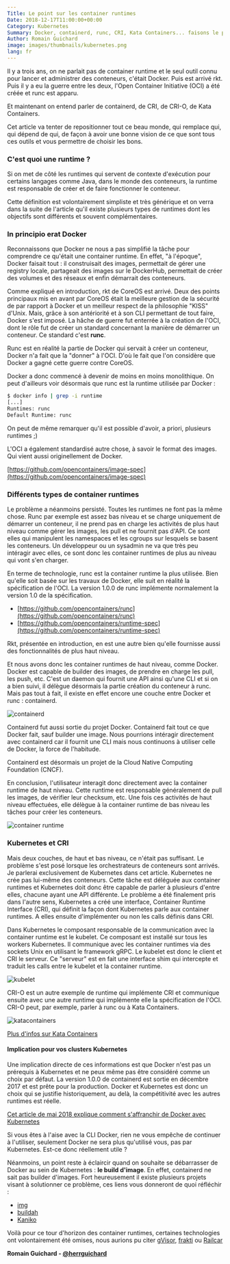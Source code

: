 ```yaml
---
Title: Le point sur les container runtimes
Date: 2018-12-17T11:00:00+00:00
Category: Kubernetes
Summary: Docker, containerd, runc, CRI, Kata Containers... faisons le point !
Author: Romain Guichard
image: images/thumbnails/kubernetes.png
lang: fr
---
```


Il y a trois ans, on ne parlait pas de container runtime et le seul outil connu
pour lancer et administrer des conteneurs, c'était Docker. Puis est arrivé rkt. Puis il y a eu la
guerre entre les deux, l'Open Container Initiative (OCI) a été créée et runc
est apparu.

Et maintenant on entend parler de containerd, de CRI, de CRI-O, de
Kata Containers.

Cet article va tenter de repositionner tout ce beau monde, qui remplace qui,
qui dépend de qui, de façon à avoir une bonne vision de ce que sont tous ces
outils et vous permettre de choisir les bons.

### C'est quoi une runtime ?

Si on met de côté les runtimes qui servent de contexte d'exécution pour
certains langages comme Java, dans le monde des conteneurs, la runtime est
responsable de créer et de faire fonctionner le conteneur.

Cette définition est volontairement simpliste et très générique et on verra
dans la suite de l'article qu'il existe plusieurs types de runtimes dont les
objectifs sont différents et souvent complémentaires.


### In principio erat Docker

Reconnaissons que Docker ne nous a pas simplifié la tâche pour
comprendre ce qu'était une container runtime. En effet, "à l'époque",
Docker faisait tout : il construisait des images, permettait de gérer une registry
locale, partageait des images sur le DockerHub, permettait de créer
des volumes et des réseaux et enfin démarrait des conteneurs.

Comme expliqué en introduction, rkt de CoreOS est arrivé. Deux des points
principaux mis en avant par CoreOS était la meilleure gestion de la sécurité de
par rapport à Docker et un meilleur respect de la philosophie "KISS" d'Unix.
Mais, grâce à son antériorité et à son CLI permettant
de tout faire, Docker s'est imposé. La hâche de guerre fut
enterrée à la création de l'OCI, dont le rôle fut de créer un standard
concernant la manière de démarrer un conteneur. Ce standard c'est **runc**.

Runc est en réalité la partie de Docker qui servait à créer un conteneur,
Docker n'a fait que la "donner" à l'OCI. D'où le fait que l'on considère que
Docker a gagné cette guerre contre CoreOS.

Docker a donc commencé à devenir de moins en moins monolithique. On peut
d'ailleurs voir désormais que runc est la runtime utilisée par Docker :

```bash
$ docker info | grep -i runtime
[...]
Runtimes: runc
Default Runtime: runc
```

On peut de même remarquer qu'il est possible d'avoir, a priori, plusieurs runtimes ;)

L'OCI a également standardisé autre chose, à savoir le format des images. Qui vient aussi
originellement de Docker.

[https://github.com/opencontainers/image-spec](https://github.com/opencontainers/image-spec)


### Différents types de container runtimes

Le problème a néanmoins persisté. Toutes les runtimes ne font pas la même
chose. Runc par exemple est assez bas niveau et se charge uniquement de
démarrer un conteneur, il ne prend pas en charge les activités de plus haut niveau comme gérer les
images, les pull et ne fournit pas d'API. Ce sont elles qui manipulent les
namespaces et les cgroups sur lesquels se basent les conteneurs. Un développeur
ou un sysadmin ne va que très peu intéragir avec elles, ce sont donc les
container runtimes de plus au niveau qui vont s'en charger.

En terme de technologie, runc est la container runtime la plus utilisée. Bien qu'elle soit basée sur les
travaux de Docker, elle suit en réalité la spécification de l'OCI. La version
1.0.0 de runc implémente normalement la version 1.0 de la spécification.

  - [https://github.com/opencontainers/runc](https://github.com/opencontainers/runc)
  - [https://github.com/opencontainers/runtime-spec](https://github.com/opencontainers/runtime-spec)

Rkt, présentée en introduction, en est une autre bien qu'elle fournisse aussi
des fonctionnalités de plus haut niveau.

Et nous avons donc les container runtimes de haut niveau, comme Docker. Docker
est capable de builder des images, de prendre en charge les pull, les push, etc. C'est un daemon qui
fournit une API ainsi qu'une CLI et si on a bien suivi, il délègue désormais la
partie création du conteneur à runc. Mais pas tout à fait, il existe en effet encore une couche
entre Docker et runc : containerd.

![containerd](https://containerd.io/img/logos/footer-logo.png#center)

Containerd fut aussi sortie du projet Docker. Containerd fait tout ce que
Docker fait, sauf builder une image. Nous pourrions intéragir directement avec
containerd car il fournit une CLI mais nous continuons à utiliser celle de
Docker, la force de l'habitude.

Containerd est désormais un projet de la Cloud Native Computing Foundation
(CNCF).


En conclusion, l'utilisateur interagit donc directement avec la container runtime de haut
niveau. Cette runtime est responsable généralement de pull les images, de
vérifier leur checksum, etc. Une fois ces activités de haut niveau effectuées,
elle délègue à la container runtime de bas niveau les tâches pour créer les
conteneurs.

![container runtime](https://storage.googleapis.com/static.ianlewis.org/prod/img/771/runtime-architecture.png#center)


### Kubernetes et CRI

Mais deux couches, de haut et bas niveau, ce n'était pas suffisant. Le problème
s'est posé lorsque les orchestrateurs de conteneurs sont arrivés. Je parlerai
exclusivement de Kubernetes dans cet article. Kubernetes ne crée pas lui-même
des conteneurs. Cette tâche est déléguée aux container runtimes et Kubernetes
doit donc être capable de parler à plusieurs d'entre elles, chacune ayant une API
différente. Le problème a été finalement pris dans l'autre sens, Kubernetes a
créé une interface, Container Runtime Interface (CRI), qui définit la façon
dont Kubernetes parle aux container runtimes. A elles ensuite d'implémenter ou
non les calls définis dans CRI.

Dans Kubernetes le composant responsable de la communication avec la container
runtime est le kubelet. Ce composant est installé sur tous les workers
Kubernetes. Il communique avec les container runtimes via des sockets Unix en
utilisant le framework gRPC. Le kubelet est donc le client et CRI le serveur.
Ce "serveur" est en fait une interface shim qui intercepte et traduit les calls
entre le kubelet et la container runtime.

![kubelet](https://d3vv6lp55qjaqc.cloudfront.net/items/0I3X2U0S0W3r1D1z2O0Q/Image%202016-12-19%20at%2017.13.16.png#center)

CRI-O est un autre exemple de runtime qui implémente CRI et communique ensuite
avec une autre runtime qui implémente elle la spécification de l'OCI. CRI-O peut, par
exemple, parler à runc ou à Kata Containers.

![katacontainers](https://katacontainers.io/images/kata-explained1@2x.png#center)

[Plus d'infos sur Kata Containers](https://katacontainers.io/posts/why-kata-containers-doesnt-replace-kubernetes/)


#### Implication pour vos clusters Kubernetes

Une implication directe de ces informations est que Docker n'est pas un
prérequis à Kubernetes et ne peux même pas être considéré comme un choix par
défaut. La version 1.0.0 de containerd est sortie en décembre 2017 et est prête
pour la production. Docker et Kubernetes est donc un choix qui se justifie
historiquement, au delà, la compétitivité avec les autres runtimes est réelle.

[Cet article de mai 2018 explique comment s'affranchir de Docker avec Kubernetes](https://kubernetes.io/blog/2018/05/24/kubernetes-containerd-integration-goes-ga/)

Si vous êtes à l'aise avec la CLI Docker, rien ne vous empêche de continuer à
l'utiliser, seulement Docker ne sera plus qu'utilisé vous, pas par Kubernetes.
Est-ce donc réellement utile ?

Néanmoins, un point reste à éclaircir quand on souhaite se débarrasser de
Docker au sein de Kubernetes : **le build d'image**. En effet, containerd ne
sait pas builder d'images. Fort heureusement il existe plusieurs projets visant
à solutionner ce problème, ces liens vous donneront de quoi réfléchir :

- [img](https://github.com/jessfraz/img)
- [buildah](https://github.com/containers/buildah)
- [Kaniko](https://github.com/GoogleContainerTools/kaniko)


Voilà pour ce tour d'horizon des container runtimes, certaines technologies ont
volontairement été omises, nous aurions pu citer
[gVisor](https://github.com/google/gvisor),
[frakti](https://github.com/kubernetes/frakti) ou
[Railcar](https://github.com/oracle/railcar)


**Romain Guichard - [@herrguichard](https://twitter.com/herrguichard)**
